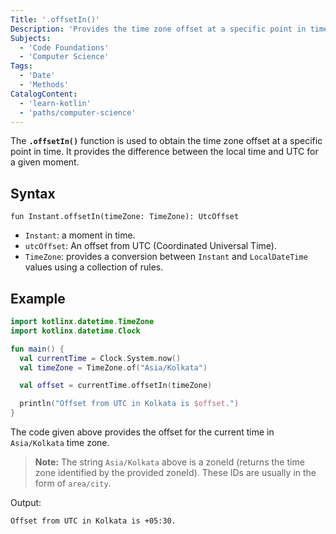 ```yaml
---
Title: '.offsetIn()'
Description: 'Provides the time zone offset at a specific point in time.'
Subjects:
  - 'Code Foundations'
  - 'Computer Science'
Tags:
  - 'Date'
  - 'Methods'
CatalogContent:
  - 'learn-kotlin'
  - 'paths/computer-science'
---
```


The **`.offsetIn()`** function is used to obtain the time zone offset at a specific point in time. It provides the difference between the local time and UTC for a given moment.

## Syntax

```pseudo
fun Instant.offsetIn(timeZone: TimeZone): UtcOffset
```

- `Instant`: a moment in time.
- `utcOffset`: An offset from UTC (Coordinated Universal Time).
- `TimeZone`: provides a conversion between `Instant` and `LocalDateTime` values using a collection of rules.

## Example

```kotlin
import kotlinx.datetime.TimeZone
import kotlinx.datetime.Clock

fun main() {
  val currentTime = Clock.System.now()
  val timeZone = TimeZone.of("Asia/Kolkata")

  val offset = currentTime.offsetIn(timeZone)

  println("Offset from UTC in Kolkata is $offset.")
}
```

The code given above provides the offset for the current time in `Asia/Kolkata` time zone.

> **Note:** The string `Asia/Kolkata` above is a zoneId (returns the time zone identified by the provided zoneId). These IDs are usually in the form of `area/city`.

Output:

```shell
Offset from UTC in Kolkata is +05:30.
```
